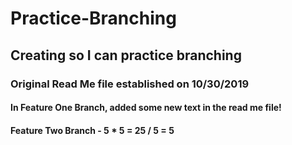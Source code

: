 # Practice-Branching
## Creating so I can practice branching
### Original Read Me file established on 10/30/2019
#### In Feature One Branch, added some new text in the read me file! 
#### Feature Two Branch - 5 * 5 = 25 / 5 = 5
